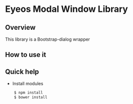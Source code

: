 Eyeos Modal Window Library
==========================

## Overview

This library is a Bootstrap-dialog wrapper

## How to use it


## Quick help

* Install modules

```bash
	$ npm install
	$ bower install
```

